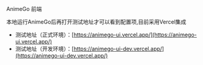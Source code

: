 AnimeGo 前端  
  
本地运行AnimeGo后再打开测试地址才可以看到配置项,目前采用Vercel集成
- 测试地址（正式环境）：[https://animego-ui.vercel.app/](https://animego-ui.vercel.app/)
- 测试地址（开发环境）：[https://animego-ui-dev.vercel.app/](https://animego-ui-dev.vercel.app/)
